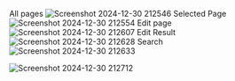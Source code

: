 All pages
![Screenshot 2024-12-30 212546](https://github.com/user-attachments/assets/7dce2bd0-e365-4a06-85f6-1aa040584c0c)
Selected Page
![Screenshot 2024-12-30 212554](https://github.com/user-attachments/assets/3b995827-5f06-4f66-bf3b-444309365252)
Edit page
![Screenshot 2024-12-30 212607](https://github.com/user-attachments/assets/cd2319c9-2fc2-4683-bb8d-4866a3b3c20b)
Edit Result
![Screenshot 2024-12-30 212628](https://github.com/user-attachments/assets/db8f0bc5-3e53-4d6f-b03a-57ae8b8c6ebb)
Search
![Screenshot 2024-12-30 212633](https://github.com/user-attachments/assets/9a2acaa1-0704-4cb1-b690-ecb403448e16)

![Screenshot 2024-12-30 212712](https://github.com/user-attachments/assets/72056186-3056-4c9c-82ff-d68080f0dbd8)
